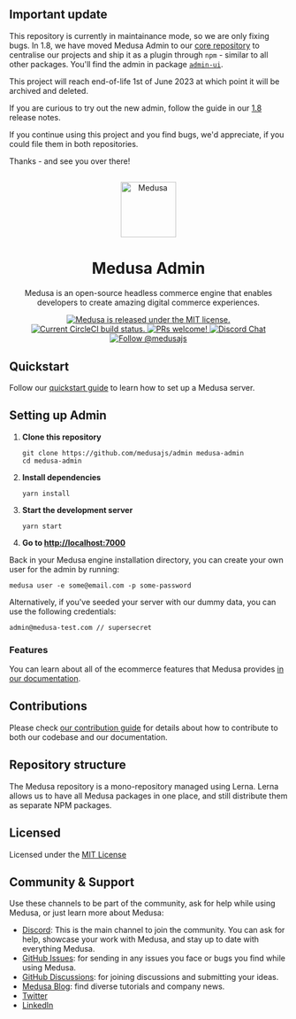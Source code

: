 ## Important update
This repository is currently in maintainance mode, so we are only fixing bugs. In 1.8, we have moved Medusa Admin to our [core repository](https://github.com/medusajs/medusa) to centralise our projects and ship it as a plugin through `npm` - similar to all other packages. You'll find the admin in package [`admin-ui`](https://github.com/medusajs/medusa/tree/master/packages/admin-ui).

This project will reach end-of-life 1st of June 2023 at which point it will be archived and deleted. 

If you are curious to try out the new admin, follow the guide in our [1.8](https://github.com/medusajs/medusa/releases/tag/v1.8.0) release notes.

If you continue using this project and you find bugs, we'd appreciate, if you could file them in both repositories.

Thanks - and see you over there!

##

<p align="center">
  <a href="https://www.medusa-commerce.com">
    <img alt="Medusa" src="https://user-images.githubusercontent.com/7554214/153162406-bf8fd16f-aa98-4604-b87b-e13ab4baf604.png" width="100" />
  </a>
</p>
<h1 align="center">
  Medusa Admin
</h1>
<p align="center">
Medusa is an open-source headless commerce engine that enables developers to create amazing digital commerce experiences.
</p>
<p align="center">
  <a href="https://github.com/medusajs/medusa/blob/master/LICENSE">
    <img src="https://img.shields.io/badge/license-MIT-blue.svg" alt="Medusa is released under the MIT license." />
  </a>
  <a href="https://circleci.com/gh/medusajs/medusa">
    <img src="https://circleci.com/gh/medusajs/medusa.svg?style=shield" alt="Current CircleCI build status." />
  </a>
  <a href="https://github.com/medusajs/medusa/blob/master/CONTRIBUTING.md">
    <img src="https://img.shields.io/badge/PRs-welcome-brightgreen.svg?style=flat" alt="PRs welcome!" />
  </a>
  <a href="https://discord.gg/xpCwq3Kfn8">
    <img src="https://img.shields.io/badge/chat-on%20discord-7289DA.svg" alt="Discord Chat" />
  </a>
  <a href="https://twitter.com/intent/follow?screen_name=medusajs">
    <img src="https://img.shields.io/twitter/follow/medusajs.svg?label=Follow%20@medusajs" alt="Follow @medusajs" />
  </a>
</p>


## Quickstart

Follow our [quickstart guide](https://docs.medusajs.com/quickstart/quick-start) to learn how to set up a Medusa server.


## Setting up Admin

1. **Clone this repository**
   ```
   git clone https://github.com/medusajs/admin medusa-admin
   cd medusa-admin
   ```
2. **Install dependencies**
   ```
   yarn install
   ```
3. **Start the development server**
   ```
   yarn start
   ```
4. **Go to [http://localhost:7000](http://localhost:7000)**

Back in your Medusa engine installation directory, you can create your own user for the admin by running:

```
medusa user -e some@email.com -p some-password
```
Alternatively, if you've seeded your server with our dummy data, you can use the following credentials:
```
admin@medusa-test.com // supersecret
```

### Features

You can learn about all of the ecommerce features that Medusa provides [in our documentation](https://docs.medusajs.com/introduction#features).

## Contributions

Please check [our contribution guide](https://github.com/medusajs/medusa/blob/master/CONTRIBUTING.md) for details about how to contribute to both our codebase and our documentation.

## Repository structure

The Medusa repository is a mono-repository managed using Lerna. Lerna allows us to have all Medusa packages in one place, and still distribute them as separate NPM packages.

## Licensed

Licensed under the [MIT License](https://github.com/medusajs/medusa/blob/master/LICENSE)


## Community & Support

Use these channels to be part of the community, ask for help while using Medusa, or just learn more about Medusa:

- [Discord](https://discord.gg/medusajs): This is the main channel to join the community. You can ask for help, showcase your work with Medusa, and stay up to date with everything Medusa.
- [GitHub Issues](https://github.com/medusajs/medusa/issues): for sending in any issues you face or bugs you find while using Medusa.
- [GitHub Discussions](https://github.com/medusajs/medusa/discussions): for joining discussions and submitting your ideas.
- [Medusa Blog](https://medusajs.com/blog/): find diverse tutorials and company news.
- [Twitter](https://twitter.com/medusajs)
- [LinkedIn](https://www.linkedin.com/company/medusajs)
